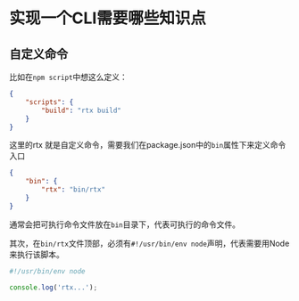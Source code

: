 # 实现一个CLI需要哪些知识点

## 自定义命令

比如在`npm script`中想这么定义：

```json
{
    "scripts": {
        "build": "rtx build"
    }
}
```

这里的rtx 就是自定义命令，需要我们在package.json中的`bin`属性下来定义命令入口

```json
{
    "bin": {
        "rtx": "bin/rtx"
    }
}
```

通常会把可执行命令文件放在`bin`目录下，代表可执行的命令文件。

其次，在`bin/rtx`文件顶部，必须有`#!/usr/bin/env node`声明，代表需要用Node来执行该脚本。

```js
#!/usr/bin/env node

console.log('rtx...');
```